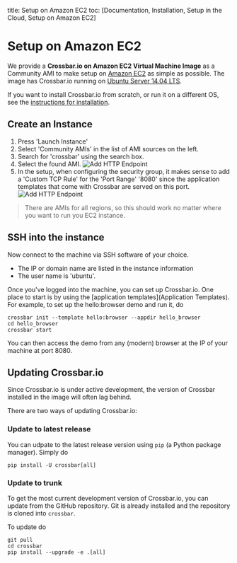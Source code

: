 title: Setup on Amazon EC2
toc: [Documentation, Installation, Setup in the Cloud, Setup on Amazon EC2]

# Setup on Amazon EC2

We provide a **Crossbar.io on Amazon EC2 Virtual Machine Image** as a Community AMI to make setup on [Amazon EC2](http://aws.amazon.com/ec2/) as simple as possible. The image has Crossbar.io running on [Ubuntu Server 14.04 LTS](https://insights.ubuntu.com/2014/04/17/whats-new-in-ubuntu-server-14-04-lts/).

If you want to install Crossbar.io from scratch, or run it on a different OS, see the [instructions for installation](Home#Installation).

## Create an Instance

1. Press 'Launch Instance'
2. Select 'Community AMIs' in the list of AMI sources on the left.
3. Search for 'crossbar' using the search box.
4. Select the found AMI. ![Add HTTP Endpoint](/static/img/docs/ec2_01.png)
5. In the setup, when configuring the security group, it makes sense to add a 'Custom TCP Rule' for the 'Port Range' '8080' since the application templates that come with Crossbar are served on this port. ![Add HTTP Endpoint](/static/img/docs/ec2_02.png)

> There are AMIs for all regions, so this should work no matter where you want to run you EC2 instance.


## SSH into the instance

Now connect to the machine via SSH software of your choice.

* The IP or domain name are listed in the instance information
* The user name is 'ubuntu'.

Once you've logged into the machine, you can set up Crossbar.io. One place to start is by using the [application templates](Application Templates). For example, to set up the hello:browser demo and run it, do

    crossbar init --template hello:browser --appdir hello_browser
    cd hello_browser
    crossbar start

You can then access the demo from any (modern) browser at the IP of your machine at port 8080.


## Updating Crossbar.io

Since Crossbar.io is under active development, the version of Crossbar installed in the image will often lag behind.

There are two ways of updating Crossbar.io:


### Update to latest release

You can udpate to the latest release version using `pip` (a Python package manager). Simply do

    pip install -U crossbar[all]


### Update to trunk

To get the most current development version of Crossbar.io, you can update from the GitHub repository. Git is already installed and the repository is cloned into `crossbar`.

To update do

    git pull
    cd crossbar
    pip install --upgrade -e .[all]